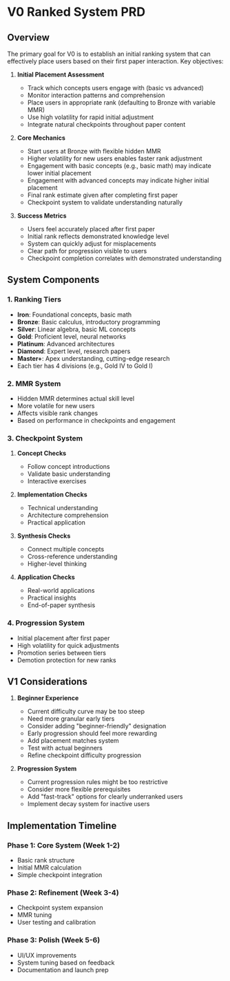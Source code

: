 # V0 Ranked System PRD

## Overview
The primary goal for V0 is to establish an initial ranking system that can effectively place users based on their first paper interaction. Key objectives:

1. **Initial Placement Assessment**
   - Track which concepts users engage with (basic vs advanced)
   - Monitor interaction patterns and comprehension
   - Place users in appropriate rank (defaulting to Bronze with variable MMR)
   - Use high volatility for rapid initial adjustment
   - Integrate natural checkpoints throughout paper content

2. **Core Mechanics**
   - Start users at Bronze with flexible hidden MMR
   - Higher volatility for new users enables faster rank adjustment
   - Engagement with basic concepts (e.g., basic math) may indicate lower initial placement
   - Engagement with advanced concepts may indicate higher initial placement
   - Final rank estimate given after completing first paper
   - Checkpoint system to validate understanding naturally

3. **Success Metrics**
   - Users feel accurately placed after first paper
   - Initial rank reflects demonstrated knowledge level
   - System can quickly adjust for misplacements
   - Clear path for progression visible to users
   - Checkpoint completion correlates with demonstrated understanding

## System Components

### 1. Ranking Tiers
- **Iron**: Foundational concepts, basic math
- **Bronze**: Basic calculus, introductory programming
- **Silver**: Linear algebra, basic ML concepts
- **Gold**: Proficient level, neural networks
- **Platinum**: Advanced architectures
- **Diamond**: Expert level, research papers
- **Master+**: Apex understanding, cutting-edge research
- Each tier has 4 divisions (e.g., Gold IV to Gold I)

### 2. MMR System
- Hidden MMR determines actual skill level
- More volatile for new users
- Affects visible rank changes
- Based on performance in checkpoints and engagement

### 3. Checkpoint System
1. **Concept Checks**
   - Follow concept introductions
   - Validate basic understanding
   - Interactive exercises

2. **Implementation Checks**
   - Technical understanding
   - Architecture comprehension
   - Practical application

3. **Synthesis Checks**
   - Connect multiple concepts
   - Cross-reference understanding
   - Higher-level thinking

4. **Application Checks**
   - Real-world applications
   - Practical insights
   - End-of-paper synthesis

### 4. Progression System
- Initial placement after first paper
- High volatility for quick adjustments
- Promotion series between tiers
- Demotion protection for new ranks

## V1 Considerations
1. **Beginner Experience**
   - Current difficulty curve may be too steep
   - Need more granular early tiers
   - Consider adding "beginner-friendly" designation
   - Early progression should feel more rewarding
   - Add placement matches system
   - Test with actual beginners
   - Refine checkpoint difficulty progression

2. **Progression System**
   - Current progression rules might be too restrictive
   - Consider more flexible prerequisites
   - Add "fast-track" options for clearly underranked users
   - Implement decay system for inactive users

## Implementation Timeline

### Phase 1: Core System (Week 1-2)
- Basic rank structure
- Initial MMR calculation
- Simple checkpoint integration

### Phase 2: Refinement (Week 3-4)
- Checkpoint system expansion
- MMR tuning
- User testing and calibration

### Phase 3: Polish (Week 5-6)
- UI/UX improvements
- System tuning based on feedback
- Documentation and launch prep 